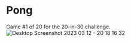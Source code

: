 # Pong
Game #1 of 20 for the 20-in-30 challenge.
![Desktop Screenshot 2023 03 12 - 20 18 16 32](https://user-images.githubusercontent.com/7257923/224600509-57b0d582-dce5-4cbe-a75a-321ff6b07aef.png)
